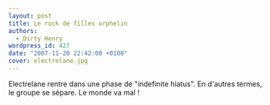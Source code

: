 ```yaml
---
layout: post
title: Le rock de filles orphelin
authors:
  - Dirty Henry
wordpress_id: 427
date: "2007-11-20 22:42:00 +0100"
cover: electrelane.jpg
---
```


Electrelane rentre dans une phase de "indefinite hiatus". En d'autres termes, le
groupe se sépare. Le monde va mal !
